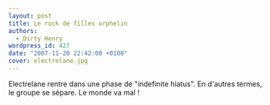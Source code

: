 ```yaml
---
layout: post
title: Le rock de filles orphelin
authors:
  - Dirty Henry
wordpress_id: 427
date: "2007-11-20 22:42:00 +0100"
cover: electrelane.jpg
---
```


Electrelane rentre dans une phase de "indefinite hiatus". En d'autres termes, le
groupe se sépare. Le monde va mal !
